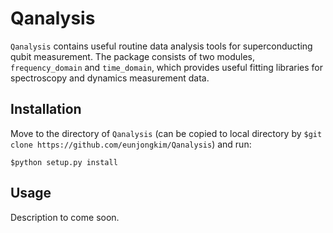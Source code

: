 # Qanalysis

`Qanalysis` contains useful routine data analysis tools for superconducting qubit measurement.
The package consists of two modules, `frequency_domain` and `time_domain`, which provides useful fitting libraries for spectroscopy and dynamics measurement data.

## Installation
Move to the directory of `Qanalysis` (can be copied to local directory by `$git clone https://github.com/eunjongkim/Qanalysis`) and run:
```
$python setup.py install
```

## Usage
Description to come soon.

